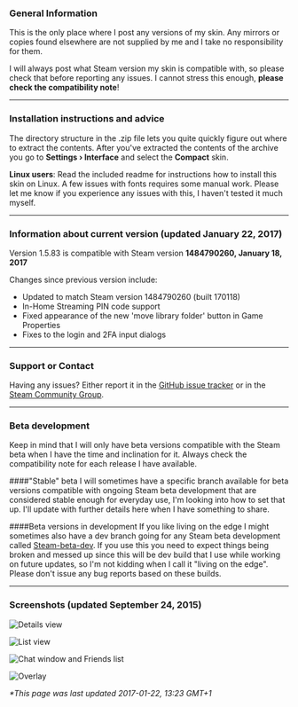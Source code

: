 ### General Information
This is the only place where I post any versions of my skin. Any mirrors or copies found elsewhere are not supplied by me and I take no responsibility for them.

I will always post what Steam version my skin is compatible with, so please check that before reporting any issues. I cannot stress this enough, **please check the compatibility note**!

***

### Installation instructions and advice
The directory structure in the .zip file lets you quite quickly figure out where to extract the contents. After you've extracted the contents of the archive you go to **Settings › Interface** and select the **Compact** skin.

**Linux users**: Read the included readme for instructions how to install this skin on Linux. 
A few issues with fonts requires some manual work. Please let me know if you experience any issues with this, I haven't tested it much myself.

***

### Information about current version (updated January 22, 2017)
Version 1.5.83 is compatible with Steam version **1484790260, January 18, 2017**

Changes since previous version include:<br>
* Updated to match Steam version 1484790260 (built 170118)<br>
* In-Home Streaming PIN code support<br>
* Fixed appearance of the new 'move library folder' button in Game Properties<br>
* Fixes to the login and 2FA input dialogs<br>

***

### Support or Contact
Having any issues? Either report it in the [GitHub issue tracker](https://github.com/badanka/Compact/issues) or in the [Steam Community Group](https://steamcommunity.com/groups/SteamCompact).

***

### Beta development
Keep in mind that I will only have beta versions compatible with the Steam beta when I have the time and inclination for it. Always check the compatibility note for each release I have available. 

####"Stable" beta
I will sometimes have a specific branch available for beta versions compatible with ongoing Steam beta development that are considered stable enough for everyday use, I'm looking into how to set that up. I'll update with further details here when I have something to share.

####Beta versions in development
If you like living on the edge I might sometimes also have a dev branch going for any Steam beta development called [Steam-beta-dev](https://github.com/badanka/Compact/tree/Steam-beta-dev). If you use this you need to expect things being broken and messed up since this will be dev build that I use while working on future updates, so I'm not kidding when I call it "living on the edge". Please don't issue any bug reports based on these builds.

***

### Screenshots (updated September 24, 2015)
![Details view](http://i.imgur.com/yftqsMA.png)

![List view](http://i.imgur.com/wLCgu9J.png)

![Chat window and Friends list](http://i.imgur.com/NZ8S1HP.png)

![Overlay](http://i.imgur.com/vqrnNmr.png)


_*This page was last updated 2017-01-22, 13:23 GMT+1_
